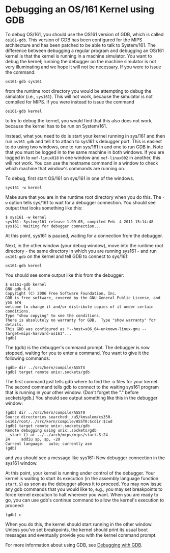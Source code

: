 # Debugging an OS/161 Kernel using GDB

To debug OS/161, you should use the OS161 version of GDB, which is called `os161-gdb`. This version of GDB has been configured for the MIPS architecture and has been patched to be able to talk to System/161. The difference between debugging a regular program and debugging an OS/161 kernel is that the kernel is running in a machine simulator. You want to debug the kernel; running the debugger on the machine simulator is not very illuminating and we hope it will not be necessary. If you were to issue the command:

```
os161-gdb sys161
```

from the runtime root directory you would be attempting to debug the simulator (i.e., `sys161`). This will not work, because the simulator is not compiled for MIPS. If you were instead to issue the command

```
os161-gdb kernel
```

to try to debug the kernel, you would find that this also does not work, because the kernel has to be run on System/161.

Instead, what you need to do is start your kernel running in sys/161 and then run `os161-gdb` and tell it to attach to sys161's debugger port. This is easiest to do using two windows, one to run sys/161 in and one to run GDB in. Note that you must be logged in to the same machine in both windows. If you are logged in to `mef-linux018` in one window and `mef-linux002` in another, this will not work. You can use the hostname command in a window to check which machine that window's commands are running on.

To debug, first start OS/161 on sys/161 in one of the windows.

```
sys161 -w kernel
```

Make sure that you are in the runtime root directory when you do this. The `-w` option tells sys/161 to wait for a debugger connection. You should see output that looks something like this:

```
$ sys161 -w kernel
sys161: System/161 release 1.99.05, compiled Feb  4 2011 15:14:48
sys161: Waiting for debugger connection...
```

At this point, sys161 is paused, waiting for a connection from the debugger.

Next, in the other window (your debug window), move into the runtime root directory - the same directory in which you are running sys161 - and run `os161-gdb` on the kernel and tell GDB to connect to sys/161:

```
os161-gdb kernel
```

You should see some output like this from the debugger:

```
$ os161-gdb kernel
GNU gdb 6.6
Copyright (C) 2006 Free Software Foundation, Inc.
GDB is free software, covered by the GNU General Public License, and you are
welcome to change it and/or distribute copies of it under certain conditions.
Type "show copying" to see the conditions.
There is absolutely no warranty for GDB.  Type "show warranty" for details.
This GDB was configured as "--host=x86_64-unknown-linux-gnu --target=mips-harvard-os161"...
(gdb)
```

The (gdb) is the debugger's command prompt. The debugger is now stopped, waiting for you to enter a command. You want to give it the following commands:

```
(gdb> dir ../src/kern/compile/ASSTX
(gdb) target remote unix:.sockets/gdb
```

The first command just tells gdb where to find the .o files for your kernel. The second command tells gdb to connect to the waiting sys161 program that is running in your other window. (Don't forget the "." before sockets/gdb.) You should see output something like this in the debugger window:

```
(gdb) dir ../src/kern/compile/ASST0
Source directories searched: /u5/kmsalem/cs350-os161/root/../src/kern/compile/ASST0:$cdir:$cwd
(gdb) target remote unix:.sockets/gdb
Remote debugging using unix:.sockets/gdb
__start () at ../../arch/mips/mips/start.S:24
24	   addiu sp, sp, -20
Current language:  auto; currently asm
(gdb)
```

and you should see a message like sys161: New debugger connection in the sys161 window.

At this point, your kernel is running under control of the debugger. Your kernel is waiting to start its execution (in the assembly language function `start.S`) as soon as the debugger allows it to proceed. You may now issue any gdb commands that you would like to, e.g., you may set breakpoints to force kernel execution to halt wherever you want. When you are ready to go, you can use gdb's continue command to allow the kernel's execution to proceed:

```
(gdb) c
```

When you do this, the kernel should start running in the other window. Unless you've set breakpoints, the kernel should print its usual boot messages and eventually provide you with the kernel command prompt.

For more information about using GDB, see [Debugging with GDB](http://www.student.cs.uwaterloo.ca/~cs350/common/gdb.html).

